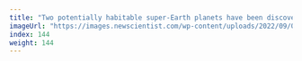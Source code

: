 ```yaml
---
title: "Two potentially habitable super-Earth planets have been discovered"
imageUrl: "https://images.newscientist.com/wp-content/uploads/2022/09/07141923/SEI_123721260.jpg?width=600"
index: 144
weight: 144
---
```

